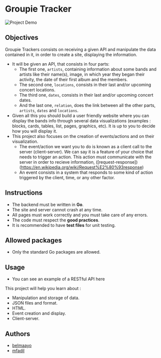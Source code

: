 # Groupie Tracker

![Project Demo](project-demo.gif)

## Objectives

Groupie Trackers consists on receiving a given API and manipulate the data contained in it, in order to create a site, displaying the information.

* It will be given an API, that consists in four parts:
   * The first one, `artists`, containing information about some bands and artists like their name(s), image, in which year they began their activity, the date of their first album and the members.
   * The second one, `locations`, consists in their last and/or upcoming concert locations.
   * The third one, `dates`, consists in their last and/or upcoming concert dates.
   * And the last one, `relation`, does the link between all the other parts, `artists`, `dates` and `locations`.
* Given all this you should build a user friendly website where you can display the bands info through several data visualizations (examples : blocks, cards, tables, list, pages, graphics, etc). It is up to you to decide how you will display it.
* This project also focuses on the creation of events/actions and on their visualization.
   * The event/action we want you to do is known as a client call to the server (client-server). We can say it is a feature of your choice that needs to trigger an action. This action must communicate with the server in order to recieve information, ([request-response])(https://en.wikipedia.org/wiki/Request%E2%80%93response)
   * An event consists in a system that responds to some kind of action triggered by the client, time, or any other factor.

## Instructions

* The backend must be written in **Go**.
* The site and server cannot crash at any time.
* All pages must work correctly and you must take care of any errors.
* The code must respect the **good practices**.
* It is recommended to have **test files** for unit testing.

## Allowed packages

* Only the standard Go packages are allowed.

## Usage

* You can see an example of a RESTful API here

This project will help you learn about :

* Manipulation and storage of data.
* JSON files and format.
* HTML.
* Event creation and display.
* Client-server.

## Authors

* [belmaayo](https://learn.zone01oujda.ma/git/belmaayo)
* [mfadil](https://learn.zone01oujda.ma/git/mfadil)